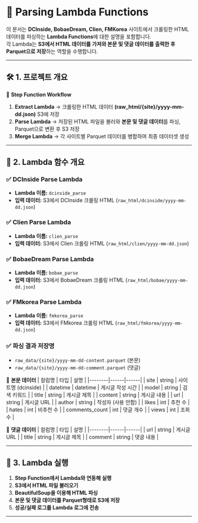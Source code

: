 # 🚀 Parsing Lambda Functions

이 문서는 **DCInside, BobaeDream, Clien, FMKorea** 사이트에서 크롤링한 HTML 데이터를 파싱하는 **Lambda Functions**에 대한 설명을 포함합니다.  
각 Lambda는 **S3에서 HTML 데이터를 가져와 본문 및 댓글 데이터를 출력한 후 Parquet으로 저장**하는 역할을 수행합니다.

---

## **🛠️ 1. 프로젝트 개요**
📀 **Step Function Workflow**
1. **Extract Lambda** → 크롤링한 HTML 데이터 **(raw_html/{site}/yyyy-mm-dd.json)** S3에 저장  
2. **Parse Lambda** → 저장된 HTML 파일을 불러와 **본문 및 댓글 데이터**를 파싱, Parquet으로 변환 후 S3 저장  
3. **Merge Lambda** → 각 사이트별 Parquet 데이터를 병합하여 최종 데이터셋 생성  

---

## **📂 2. Lambda 함수 개요**
### ✅ **DCInside Parse Lambda**
- **Lambda 이름:** `dcinside_parse`  
- **입력 데이터:** S3에서 DCInside 크롤링 HTML (`raw_html/dcinside/yyyy-mm-dd.json`)  

### ✅ **Clien Parse Lambda**
- **Lambda 이름:** `clien_parse`  
- **입력 데이터:** S3에서 Clien 크롤링 HTML (`raw_html/clien/yyyy-mm-dd.json`)  

### ✅ **BobaeDream Parse Lambda**
- **Lambda 이름:** `bobae_parse`  
- **입력 데이터:** S3에서 BobaeDream 크롤링 HTML (`raw_html/bobae/yyyy-mm-dd.json`)  

### ✅ **FMkorea Parse Lambda**
- **Lambda 이름:** `fmkorea_parse`  
- **입력 데이터:** S3에서 FMkorea 크롤링 HTML (`raw_html/fmkorea/yyyy-mm-dd.json`)  


### ✅ **파싱 결과 저장명**
- `raw_data/{site}/yyyy-mm-dd-content.parquet` (본문)  
- `raw_data/{site}/yyyy-mm-dd-comment.parquet` (댓글) 


📀 **본문 데이터**
| 컬럼명 | 타입 | 설명 |
|--------|------|------|
| site | string | 사이트명 (dcinside) |
| datetime | datetime | 게시글 작성 시간 |
| model | string | 검색 키워드 |
| title | string | 게시글 제목 |
| content | string | 게시글 내용 |
| url | string | 게시글 URL |
| author | string | 작성자 (사용 안함) |
| likes | int | 추천 수 |
| hates | int | 비추천 수 |
| comments_count | int | 댓글 개수 |
| views | int | 조회수 |

📀 **댓글 데이터**
| 컬럼명 | 타입 | 설명 |
|--------|------|------|
| url | string | 게시글 URL |
| title | string | 게시글 제목 |
| comment | string | 댓글 내용 |


---

## **🔧 3. Lambda 실행**
1. **Step Function에서 Lambda와 연동해 실행**
2. **S3에서 HTML 파일 불러오기**
3. **BeautifulSoup을 이용해 HTML 파싱**
4. **본문 및 댓글 데이터를 Parquet형태로 S3에 저장**
5. **성공/실패 로그를 Lambda 로그에 전송**

---

